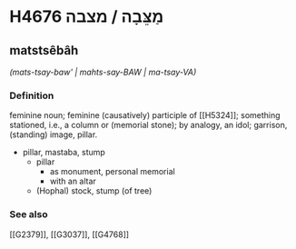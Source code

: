 # H4676 מַצֵּבָה / מצבה

## matstsêbâh

_(mats-tsay-baw' | mahts-say-BAW | ma-tsay-VA)_

### Definition

feminine noun; feminine (causatively) participle of [[H5324]]; something stationed, i.e., a column or (memorial stone); by analogy, an idol; garrison, (standing) image, pillar.

- pillar, mastaba, stump
    - pillar
        - as monument, personal memorial
        - with an altar
    - (Hophal) stock, stump (of tree)
### See also

[[G2379]], [[G3037]], [[G4768]]

